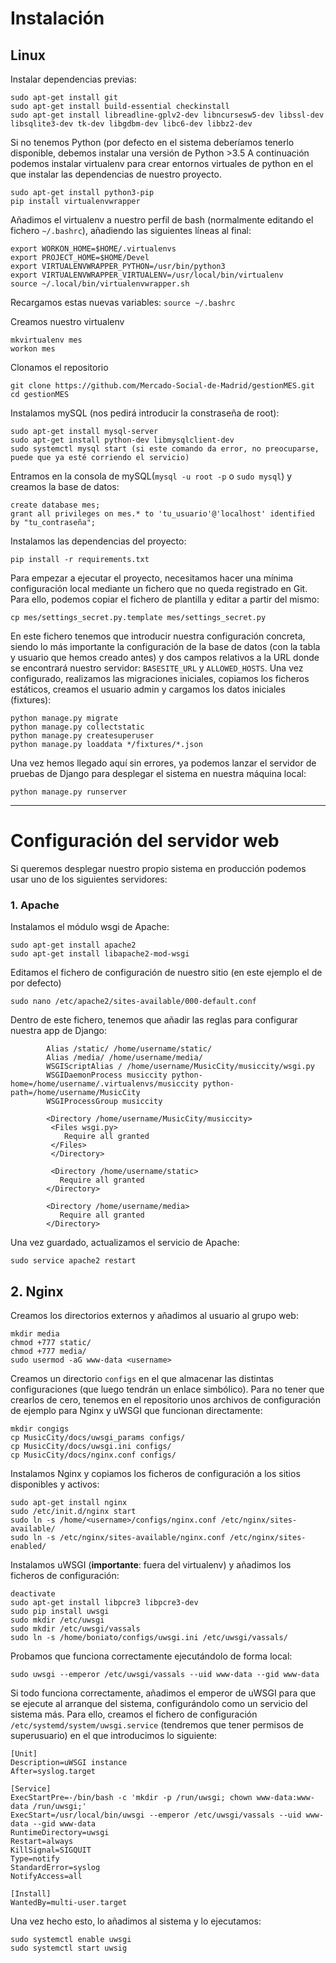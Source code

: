 # Instalación

## Linux

Instalar dependencias previas:

```
sudo apt-get install git
sudo apt-get install build-essential checkinstall
sudo apt-get install libreadline-gplv2-dev libncursesw5-dev libssl-dev libsqlite3-dev tk-dev libgdbm-dev libc6-dev libbz2-dev
```

Si no tenemos Python (por defecto en el sistema deberíamos tenerlo disponible, debemos instalar una versión de Python >3.5
A continuación podemos instalar virtualenv para crear entornos virtuales de python en el que instalar las dependencias de nuestro proyecto.
```
sudo apt-get install python3-pip
pip install virtualenvwrapper
```

Añadimos el virtualenv a nuestro perfil de bash (normalmente editando el fichero `~/.bashrc`), añadiendo las siguientes líneas al final:

```
export WORKON_HOME=$HOME/.virtualenvs
export PROJECT_HOME=$HOME/Devel
export VIRTUALENVWRAPPER_PYTHON=/usr/bin/python3
export VIRTUALENVWRAPPER_VIRTUALENV=/usr/local/bin/virtualenv
source ~/.local/bin/virtualenvwrapper.sh
```

Recargamos estas nuevas variables:
`source ~/.bashrc`

Creamos nuestro virtualenv
```
mkvirtualenv mes
workon mes
```

Clonamos el repositorio
```
git clone https://github.com/Mercado-Social-de-Madrid/gestionMES.git
cd gestionMES
```

Instalamos mySQL (nos pedirá introducir la constraseña de root):
```
sudo apt-get install mysql-server
sudo apt-get install python-dev libmysqlclient-dev
sudo systemctl mysql start (si este comando da error, no preocuparse, puede que ya esté corriendo el servicio)
```

Entramos en la consola de mySQL(`mysql -u root -p` o `sudo mysql`) y creamos la base de datos:
```
create database mes;
grant all privileges on mes.* to 'tu_usuario'@'localhost' identified by "tu_contraseña";
```


Instalamos las dependencias del proyecto:
```
pip install -r requirements.txt
```

Para empezar a ejecutar el proyecto, necesitamos hacer una mínima configuración local mediante un fichero
que no queda registrado en Git. Para ello, podemos copiar el fichero de plantilla y editar a partir del mismo:

```
cp mes/settings_secret.py.template mes/settings_secret.py
```

En este fichero tenemos que introducir nuestra configuración concreta, siendo lo más importante la configuración
de la base de datos (con la tabla y usuario que hemos creado antes) y dos campos relativos a la URL donde se
encontrará nuestro servidor: `BASESITE_URL` y `ALLOWED_HOSTS`.
Una vez configurado, realizamos las migraciones iniciales, copiamos los ficheros estáticos, creamos el usuario admin
y cargamos los datos iniciales (fixtures):
```
python manage.py migrate
python manage.py collectstatic
python manage.py createsuperuser
python manage.py loaddata */fixtures/*.json
```

Una vez hemos llegado aquí sin errores, ya podemos lanzar el servidor de pruebas de Django para desplegar el sistema
en nuestra máquina local:
```
python manage.py runserver
```

---

# Configuración del servidor web

Si queremos desplegar nuestro propio sistema en producción podemos usar uno de los siguientes servidores:

### 1. Apache

Instalamos el módulo wsgi de Apache:
```
sudo apt-get install apache2
sudo apt-get install libapache2-mod-wsgi
```

Editamos el fichero de configuración de nuestro sitio (en este ejemplo el de por defecto)
```
sudo nano /etc/apache2/sites-available/000-default.conf
```

Dentro de este fichero, tenemos que añadir las reglas para configurar nuestra app de Django:
```
		Alias /static/ /home/username/static/
        Alias /media/ /home/username/media/
        WSGIScriptAlias / /home/username/MusicCity/musiccity/wsgi.py
        WSGIDaemonProcess musiccity python-home=/home/username/.virtualenvs/musiccity python-path=/home/username/MusicCity
        WSGIProcessGroup musiccity

        <Directory /home/username/MusicCity/musiccity>
         <Files wsgi.py>
            Require all granted
         </Files>
         </Directory>

		 <Directory /home/username/static>
           Require all granted
        </Directory>

        <Directory /home/username/media>
           Require all granted
        </Directory>
```

Una vez guardado, actualizamos el servicio de Apache:
```
sudo service apache2 restart
```

## 2. Nginx

Creamos los directorios externos y añadimos al usuario al grupo web:

```
mkdir media
chmod +777 static/
chmod +777 media/
sudo usermod -aG www-data <username>
```

Creamos un directorio `configs` en el que almacenar las distintas configuraciones (que luego tendrán un enlace simbólico).
Para no tener que crearlos de cero, tenemos en el repositorio unos archivos de configuración de ejemplo
para Nginx y uWSGI que funcionan directamente:

```
mkdir congigs
cp MusicCity/docs/uwsgi_params configs/
cp MusicCity/docs/uwsgi.ini configs/
cp MusicCity/docs/nginx.conf configs/
```

Instalamos Nginx y copiamos los ficheros de configuración a los sitios disponibles y activos:

```
sudo apt-get install nginx
sudo /etc/init.d/nginx start
sudo ln -s /home/<username>/configs/nginx.conf /etc/nginx/sites-available/
sudo ln -s /etc/nginx/sites-available/nginx.conf /etc/nginx/sites-enabled/
```

Instalamos uWSGI (**importante**: fuera del virtualenv) y añadimos los ficheros de configuración:

```
deactivate
sudo apt-get install libpcre3 libpcre3-dev
sudo pip install uwsgi
sudo mkdir /etc/uwsgi
sudo mkdir /etc/uwsgi/vassals
sudo ln -s /home/boniato/configs/uwsgi.ini /etc/uwsgi/vassals/
```

Probamos que funciona correctamente ejecutándolo de forma local:

```
sudo uwsgi --emperor /etc/uwsgi/vassals --uid www-data --gid www-data
```

Si todo funciona correctamente, añadimos el emperor de uWSGI para que se ejecute al arranque del sistema, configurándolo
como un servicio del sistema más. Para ello, creamos el fichero de configuración `/etc/systemd/system/uwsgi.service`
(tendremos que tener permisos de superusuario) en el que introducimos lo siguiente:

```
[Unit]
Description=uWSGI instance
After=syslog.target

[Service]
ExecStartPre=-/bin/bash -c 'mkdir -p /run/uwsgi; chown www-data:www-data /run/uwsgi;'
ExecStart=/usr/local/bin/uwsgi --emperor /etc/uwsgi/vassals --uid www-data --gid www-data
RuntimeDirectory=uwsgi
Restart=always
KillSignal=SIGQUIT
Type=notify
StandardError=syslog
NotifyAccess=all

[Install]
WantedBy=multi-user.target
```

Una vez hecho esto, lo añadimos al sistema y lo ejecutamos:

```
sudo systemctl enable uwsgi
sudo systemctl start uwsig
```
